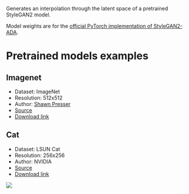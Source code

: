 Generates an interpolation through the latent space of a pretrained StyleGAN2 model.

Model weights are for the [official PyTorch implementation of StyleGAN2-ADA](https://github.com/NVlabs/stylegan2-ada-pytorch).

# Pretrained models examples

## Imagenet

- Dataset: ImageNet
- Resolution: 512x512
- Author: [Shawn Presser]()
- [Source](https://twitter.com/theshawwn/status/1244081581347598341)
- [Download link](https://battle.shawwn.com/sdc/stylegan2-imagenet-512/model.ckpt-533504.pkl)

## Cat

- Dataset: LSUN Cat
- Resolution: 256x256
- Author: NVIDIA
- [Source](https://github.com/NVlabs/stylegan2)
- [Download link](https://drive.google.com/uc?id=1MQywl0FNt6lHu8E_EUqnRbviagS7fbiJ)

![](cat.gif)
